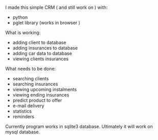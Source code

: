 I made this simple CRM ( and still work on ) with:
- python
- pglet library (works in browser )

What is working:
- adding client to database
- adding insurances to database
- adding car data to database
- viewing clients insurances


What needs to be done:
- searching clients
- searching insurances
- viewing upcoming instalments
- viewing ending insurances
- predict product to offer 
- e-mail delivery
- statistics
- reminders


Currently program works in sqlite3 database. Ultimately it will work on mysql database.



